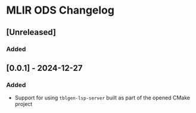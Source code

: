<!-- Keep a Changelog guide -> https://keepachangelog.com -->

# MLIR ODS Changelog

## [Unreleased]
### Added

## [0.0.1] - 2024-12-27
### Added
- Support for using `tblgen-lsp-server` built as part of the opened CMake project
